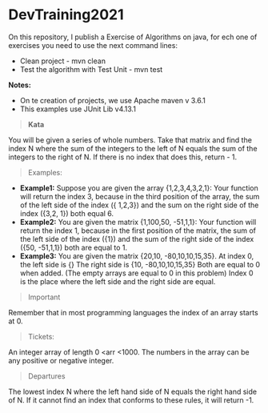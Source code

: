 # DevTraining2021

On this repository, I publish a Exercise of Algorithms on java, for ech one of exercises you need to use the next 
command lines:

* Clean project - mvn clean
* Test the algorithm with Test Unit - mvn test

**Notes:** 
* On te creation of projects, we use Apache maven v 3.6.1 
* This examples use JUnit Lib  v4.13.1

> **Kata**

You will be given a series of whole numbers. Take that matrix and find the index N where the sum of the integers to the left of N equals the sum of the integers to the right of N. If there is no index that does this, return - 1.

> Examples:

* **Example1:** Suppose you are given the array {1,2,3,4,3,2,1}: Your function will return the index 3, because in the third position of the array, the sum of the left side of the index ({ 1,2,3}) and the sum on the right side of the index ({3,2, 1}) both equal 6.
* **Example2:** You are given the matrix {1,100,50, -51,1,1}: Your function will return the index 1, because in the first position of the matrix, the sum of the left side of the index ({1}) and the sum of the right side of the index ({50, -51,1,1}) both are equal to 1.
* **Example3:** You are given the matrix {20,10, -80,10,10,15,35}. At index 0, the left side is {} The right side is {10, -80,10,10,15,35} Both are equal to 0 when added. (The empty arrays are equal to 0 in this problem)
Index 0 is the place where the left side and the right side are equal.

> Important

Remember that in most programming languages ​​the index of an array starts at 0.

> Tickets:

An integer array of length 0 <arr <1000. The numbers in the array can be any positive or negative integer.

> Departures

The lowest index N where the left hand side of N equals the right hand side of N. If it cannot find an index that conforms to these rules, it will return -1.